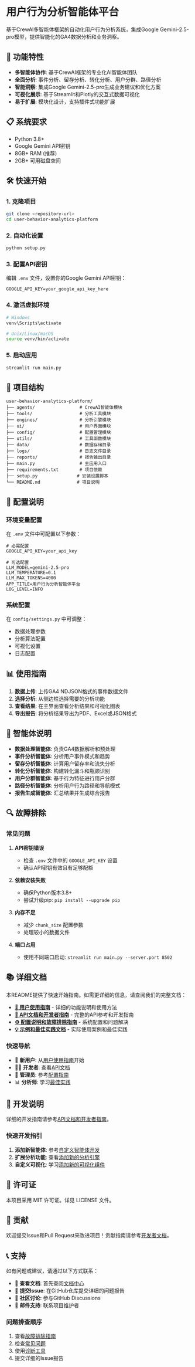 # 用户行为分析智能体平台

基于CrewAI多智能体框架的自动化用户行为分析系统，集成Google Gemini-2.5-pro模型，提供智能化的GA4数据分析和业务洞察。

## 🚀 功能特性

- **多智能体协作**: 基于CrewAI框架的专业化AI智能体团队
- **全面分析**: 事件分析、留存分析、转化分析、用户分群、路径分析
- **智能洞察**: 集成Google Gemini-2.5-pro生成业务建议和优化方案
- **可视化展示**: 基于Streamlit和Plotly的交互式数据可视化
- **易于扩展**: 模块化设计，支持插件式功能扩展

## 📋 系统要求

- Python 3.8+
- Google Gemini API密钥
- 8GB+ RAM (推荐)
- 2GB+ 可用磁盘空间

## 🛠️ 快速开始

### 1. 克隆项目
```bash
git clone <repository-url>
cd user-behavior-analytics-platform
```

### 2. 自动化设置
```bash
python setup.py
```

### 3. 配置API密钥
编辑 `.env` 文件，设置你的Google Gemini API密钥：
```env
GOOGLE_API_KEY=your_google_api_key_here
```

### 4. 激活虚拟环境
```bash
# Windows
venv\Scripts\activate

# Unix/Linux/macOS
source venv/bin/activate
```

### 5. 启动应用
```bash
streamlit run main.py
```

## 📁 项目结构

```
user-behavior-analytics-platform/
├── agents/                 # CrewAI智能体模块
├── tools/                  # 分析工具模块
├── engines/                # 分析引擎模块
├── ui/                     # 用户界面模块
├── config/                 # 配置管理模块
├── utils/                  # 工具函数模块
├── data/                   # 数据存储目录
├── logs/                   # 日志文件目录
├── reports/                # 报告输出目录
├── main.py                 # 主应用入口
├── requirements.txt        # 项目依赖
├── setup.py               # 安装设置脚本
└── README.md              # 项目说明
```

## 🔧 配置说明

### 环境变量配置
在 `.env` 文件中可配置以下参数：

```env
# 必需配置
GOOGLE_API_KEY=your_api_key

# 可选配置
LLM_MODEL=gemini-2.5-pro
LLM_TEMPERATURE=0.1
LLM_MAX_TOKENS=4000
APP_TITLE=用户行为分析智能体平台
LOG_LEVEL=INFO
```

### 系统配置
在 `config/settings.py` 中可调整：
- 数据处理参数
- 分析算法配置
- 可视化设置
- 日志配置

## 📊 使用指南

1. **数据上传**: 上传GA4 NDJSON格式的事件数据文件
2. **选择分析**: 从侧边栏选择需要的分析功能
3. **查看结果**: 在主界面查看分析结果和可视化图表
4. **导出报告**: 将分析结果导出为PDF、Excel或JSON格式

## 🤖 智能体说明

- **数据处理智能体**: 负责GA4数据解析和预处理
- **事件分析智能体**: 分析用户事件模式和趋势
- **留存分析智能体**: 计算用户留存率和流失分析
- **转化分析智能体**: 构建转化漏斗和瓶颈识别
- **用户分群智能体**: 基于行为特征进行用户分群
- **路径分析智能体**: 分析用户行为路径和导航模式
- **报告生成智能体**: 汇总结果并生成综合报告

## 🔍 故障排除

### 常见问题

1. **API密钥错误**
   - 检查 `.env` 文件中的 `GOOGLE_API_KEY` 设置
   - 确认API密钥有效且有足够配额

2. **依赖安装失败**
   - 确保Python版本3.8+
   - 尝试升级pip: `pip install --upgrade pip`

3. **内存不足**
   - 减少 `chunk_size` 配置参数
   - 处理较小的数据文件

4. **端口占用**
   - 使用不同端口启动: `streamlit run main.py --server.port 8502`

## 📚 详细文档

本README提供了快速开始指南。如需更详细的信息，请查阅我们的完整文档：

- **[📖 用户使用指南](docs/USER_GUIDE.md)** - 详细的功能说明和使用方法
- **[🔧 API文档和开发者指南](docs/API_DOCUMENTATION.md)** - 完整的API参考和开发指南
- **[⚙️ 配置说明和故障排除指南](docs/CONFIGURATION_TROUBLESHOOTING.md)** - 系统配置和问题解决
- **[💡 示例和最佳实践文档](docs/EXAMPLES_BEST_PRACTICES.md)** - 实际使用案例和最佳实践

### 快速导航
- 🚀 **新用户**: 从[用户使用指南](docs/USER_GUIDE.md)开始
- 👨‍💻 **开发者**: 查看[API文档](docs/API_DOCUMENTATION.md)
- 🔧 **管理员**: 参考[配置指南](docs/CONFIGURATION_TROUBLESHOOTING.md)
- 📊 **分析师**: 学习[最佳实践](docs/EXAMPLES_BEST_PRACTICES.md)

## 📝 开发说明

详细的开发指南请参考[API文档和开发者指南](docs/API_DOCUMENTATION.md#🔌-扩展开发)。

### 快速开发指引
1. **添加新智能体**: 参考[自定义智能体开发](docs/API_DOCUMENTATION.md#智能体创建和配置)
2. **扩展分析功能**: 查看[添加新的分析引擎](docs/API_DOCUMENTATION.md#添加新的分析引擎)
3. **自定义可视化**: 学习[添加新的可视化组件](docs/API_DOCUMENTATION.md#添加新的可视化组件)

## 📄 许可证

本项目采用 MIT 许可证。详见 LICENSE 文件。

## 🤝 贡献

欢迎提交Issue和Pull Request来改进项目！贡献指南请参考[开发者文档](docs/API_DOCUMENTATION.md)。

## 📞 支持

如有问题或建议，请通过以下方式联系：
- 📖 **查看文档**: 首先查阅[文档中心](docs/README.md)
- 🐛 **提交Issue**: 在GitHub仓库提交详细的问题报告
- 💬 **社区讨论**: 参与GitHub Discussions
- 📧 **邮件支持**: 联系项目维护者

### 问题排查顺序
1. 查看[故障排除指南](docs/CONFIGURATION_TROUBLESHOOTING.md)
2. 检查[常见问题](docs/CONFIGURATION_TROUBLESHOOTING.md#常见问题及解决方案)
3. 使用[诊断工具](docs/CONFIGURATION_TROUBLESHOOTING.md#🔍-诊断工具)
4. 提交详细的Issue报告